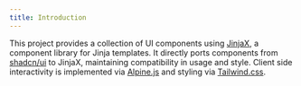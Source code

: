 ```yaml
---
title: Introduction
---
```


This project provides a collection of UI components using [JinjaX](https://jinjax.scaletti.dev/), a component library for Jinja templates.
It directly ports components from [shadcn/ui](https://ui.shadcn.com/) to JinjaX, maintaining compatibility in usage and style.
Client side interactivity is implemented via [Alpine.js](https://alpinejs.dev/) and styling via [Tailwind.css](https://tailwindcss.com/).
